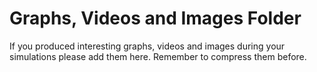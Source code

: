 # Graphs, Videos and Images Folder 

If you produced interesting graphs, videos and images during your simulations please add them here. Remember to compress them before. 
